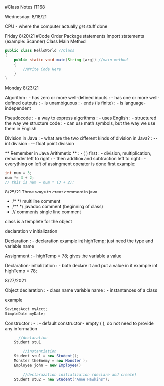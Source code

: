 #Class Notes IT168

Wednesday: 8/18/21

CPU - where the computer actually get stuff done

Friday 8/20/21
#Code Order
Package statements
Import statements (example: Scanner)
Class
Main Method

```Java 
public class HelloWorld //Class
{
    public static void main(String [arg]) //main method
    {
        //Write Code Here
    } 
}
```
Monday 8/23/21

Algorithm
: - has zero or more well-defined inputs
: - has one or more well-defined outputs
: - is unambiguous
: - ends (is finite)
: - is language-independent

Pseudocode
: - a way to express algorithms
: - uses English
: - structured the way we structure code
: - can use math symbols, but the way we use them in English

Division in Java
: - what are the two different kinds of division in Java?
: -- int division
: -- float point division

** Remember in Java Arithmetic **
: - ( ) first
: - division, multiplication, remainder left to right
: - then addition and subtraction left to right
: - everything on left of assingment operator is done first example:
```Java
int num = 3;
num *= 3 + 2;
// this is num = num * (3 + 2);
```

8/25/21
Three ways to creat comment in java 
 - /* */ multiline comment
 - /** */ javadoc comment (beginning of class)
 - // comments single line comment

class is a templete for the object

declaration v initialization

Declaration
: - declaration example int highTemp; just need the type and variable name

Assignment
: - highTemp = 78; gives the variable a value

Declaration-initialization
: - both declare it and put a value in it example int highTemp = 78;

8/27/2021

Object declaration
: - class name variable name
: - instantances of a class

example
```Java
SavingsAcct myAcct;
SimpleDate myDate;
```

Constructor
: - 
: - default constructor - empty ( ), do not need to provide any information

```Java
      //declaration
    Student stu1

        //instantiation
    Student stu1 = new Student();
    Monster theEnemy = new Monster();
    Employee john = new Employee();
    
        //declarazation initialization (declare and create)
    Student stu2 = new Student("Anne Hawkins");
```